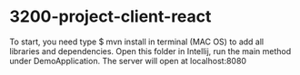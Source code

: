 # 3200-project-client-react
  To start, you need type 
  $ mvn install
  in terminal (MAC OS) to add all libraries and dependencies. 
  Open this folder in Intellij, run the main method under DemoApplication. 
  The server will open at localhost:8080 
